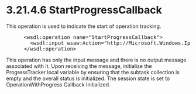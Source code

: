 <html dir="LTR" xmlns:mshelp="http://msdn.microsoft.com/mshelp" xmlns:ddue="http://ddue.schemas.microsoft.com/authoring/2003/5" xmlns:xlink="http://www.w3.org/1999/xlink" xmlns:tool="http://www.microsoft.com/tooltip">
 <body>
 <div id="header">
 <h1 class="heading">3.21.4.6 StartProgressCallback</h1>
 </div>
 <div id="mainSection">
 <div id="mainBody">
 <div id="allHistory" class="saveHistory"></div>
 <div id="sectionSection0" class="section" name="collapseableSection">
 

<p>This operation is used to indicate the start of operation
tracking.</p>

<dl>
<dd>
<div><pre> &lt;wsdl:operation name=&quot;StartProgressCallback&quot;&gt;
   &lt;wsdl:input wsaw:Action=&quot;http://Microsoft.Windows.Ipam/IIpamOperationWithProgressCallback/StartProgressCallback&quot; message=&quot;ipam:IIpamOperationWithProgressCallback_StartProgressCallback_InputMessage&quot; /&gt;
 &lt;/wsdl:operation&gt;
</pre></div>
</dd></dl>

<p>This operation has only the input message and there is no
output message associated with it. Upon receiving the message, initialize the
ProgressTracker local variable by ensuring that the subtask collection is empty
and the overall status is initialized. The session state is set to OperationWithProgress
Callback Initialized.</p>


 </div>
 </div>
 </div>
 </body>
</html>